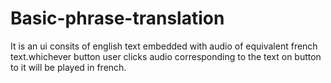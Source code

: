# Basic-phrase-translation
It is an ui consits of english text embedded with audio of equivalent french text.whichever button user clicks audio corresponding to the text on button  to it 
will be played in french.

